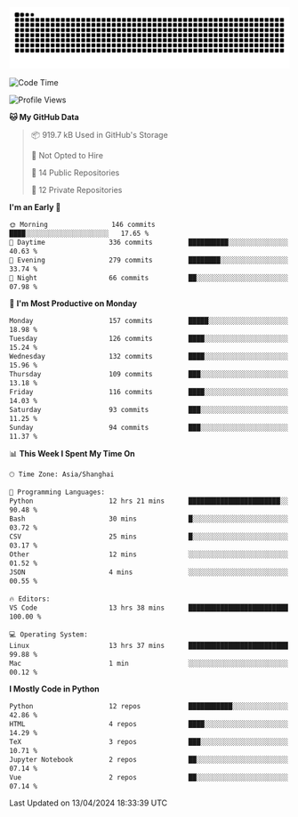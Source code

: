 ![](https://raw.githubusercontent.com/BorisYang326/BorisYang326/output/github-contribution-grid-snake-dark.svg)

<!--START_SECTION:waka-->
![Code Time](http://img.shields.io/badge/Code%20Time-86%20hrs-blue)

![Profile Views](http://img.shields.io/badge/Profile%20Views-0-blue)

**🐱 My GitHub Data** 

> 📦 919.7 kB Used in GitHub's Storage 
 > 
> 🚫 Not Opted to Hire
 > 
> 📜 14 Public Repositories 
 > 
> 🔑 12 Private Repositories 
 > 
**I'm an Early 🐤** 

```text
🌞 Morning                146 commits         ████░░░░░░░░░░░░░░░░░░░░░   17.65 % 
🌆 Daytime                336 commits         ██████████░░░░░░░░░░░░░░░   40.63 % 
🌃 Evening                279 commits         ████████░░░░░░░░░░░░░░░░░   33.74 % 
🌙 Night                  66 commits          ██░░░░░░░░░░░░░░░░░░░░░░░   07.98 % 
```
📅 **I'm Most Productive on Monday** 

```text
Monday                   157 commits         █████░░░░░░░░░░░░░░░░░░░░   18.98 % 
Tuesday                  126 commits         ████░░░░░░░░░░░░░░░░░░░░░   15.24 % 
Wednesday                132 commits         ████░░░░░░░░░░░░░░░░░░░░░   15.96 % 
Thursday                 109 commits         ███░░░░░░░░░░░░░░░░░░░░░░   13.18 % 
Friday                   116 commits         ████░░░░░░░░░░░░░░░░░░░░░   14.03 % 
Saturday                 93 commits          ███░░░░░░░░░░░░░░░░░░░░░░   11.25 % 
Sunday                   94 commits          ███░░░░░░░░░░░░░░░░░░░░░░   11.37 % 
```


📊 **This Week I Spent My Time On** 

```text
🕑︎ Time Zone: Asia/Shanghai

💬 Programming Languages: 
Python                   12 hrs 21 mins      ███████████████████████░░   90.48 % 
Bash                     30 mins             █░░░░░░░░░░░░░░░░░░░░░░░░   03.72 % 
CSV                      25 mins             █░░░░░░░░░░░░░░░░░░░░░░░░   03.17 % 
Other                    12 mins             ░░░░░░░░░░░░░░░░░░░░░░░░░   01.52 % 
JSON                     4 mins              ░░░░░░░░░░░░░░░░░░░░░░░░░   00.55 % 

🔥 Editors: 
VS Code                  13 hrs 38 mins      █████████████████████████   100.00 % 

💻 Operating System: 
Linux                    13 hrs 37 mins      █████████████████████████   99.88 % 
Mac                      1 min               ░░░░░░░░░░░░░░░░░░░░░░░░░   00.12 % 
```

**I Mostly Code in Python** 

```text
Python                   12 repos            ███████████░░░░░░░░░░░░░░   42.86 % 
HTML                     4 repos             ████░░░░░░░░░░░░░░░░░░░░░   14.29 % 
TeX                      3 repos             ███░░░░░░░░░░░░░░░░░░░░░░   10.71 % 
Jupyter Notebook         2 repos             ██░░░░░░░░░░░░░░░░░░░░░░░   07.14 % 
Vue                      2 repos             ██░░░░░░░░░░░░░░░░░░░░░░░   07.14 % 
```




 Last Updated on 13/04/2024 18:33:39 UTC
<!--END_SECTION:waka-->
